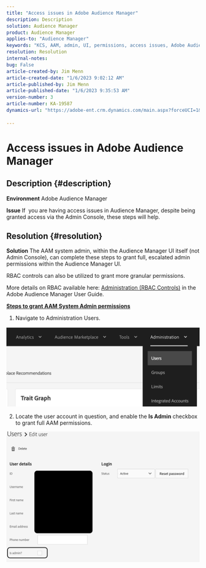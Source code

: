 ```yaml
---
title: "Access issues in Adobe Audience Manager"
description: Description
solution: Audience Manager
product: Audience Manager
applies-to: "Audience Manager"
keywords: "KCS, AAM, admin, UI, permissions, access issues, Adobe Audience Manager, How To"
resolution: Resolution
internal-notes: 
bug: False
article-created-by: Jim Menn
article-created-date: "1/6/2023 9:02:12 AM"
article-published-by: Jim Menn
article-published-date: "1/6/2023 9:35:53 AM"
version-number: 3
article-number: KA-19587
dynamics-url: "https://adobe-ent.crm.dynamics.com/main.aspx?forceUCI=1&pagetype=entityrecord&etn=knowledgearticle&id=49d8e6cc-a08d-ed11-81ac-6045bd006704"

---
```

# Access issues in Adobe Audience Manager

## Description {#description}


<b>Environment</b>
 Adobe Audience Manager

<b>Issue</b>
 If  you are having access issues in Audience Manager, despite being granted access via the Admin Console, these steps will help.


## Resolution {#resolution}


<b>Solution</b>
The AAM system admin, within the Audience Manager UI itself (not Admin Console), can complete these steps to grant full, escalated admin permissions within the Audience Manager UI.

RBAC controls can also be utilized to grant more granular permissions.

More details on RBAC available here: [Administration (RBAC Controls)](https://experienceleague.adobe.com/docs/audience-manager/user-guide/features/administration/administration-overview.html?lang=en) in the Adobe Audience Manager User Guide.

<u><b>Steps to grant AAM System Admin permissions</b></u>

1) Navigate to Administration  Users.

![](assets/0c4ffacf-e9d5-ec11-a7b5-000d3a37750e.png)



2) Locate the user account in question, and enable the <b>Is Admin</b> checkbox to grant full AAM permissions.

![](assets/07c16ce8-e9d5-ec11-a7b5-000d3a37750e.png)
